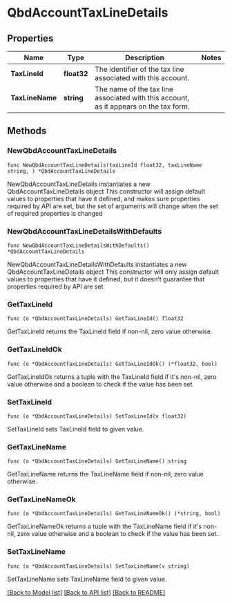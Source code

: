 # QbdAccountTaxLineDetails

## Properties

Name | Type | Description | Notes
------------ | ------------- | ------------- | -------------
**TaxLineId** | **float32** | The identifier of the tax line associated with this account. | 
**TaxLineName** | **string** | The name of the tax line associated with this account, as it appears on the tax form. | 

## Methods

### NewQbdAccountTaxLineDetails

`func NewQbdAccountTaxLineDetails(taxLineId float32, taxLineName string, ) *QbdAccountTaxLineDetails`

NewQbdAccountTaxLineDetails instantiates a new QbdAccountTaxLineDetails object
This constructor will assign default values to properties that have it defined,
and makes sure properties required by API are set, but the set of arguments
will change when the set of required properties is changed

### NewQbdAccountTaxLineDetailsWithDefaults

`func NewQbdAccountTaxLineDetailsWithDefaults() *QbdAccountTaxLineDetails`

NewQbdAccountTaxLineDetailsWithDefaults instantiates a new QbdAccountTaxLineDetails object
This constructor will only assign default values to properties that have it defined,
but it doesn't guarantee that properties required by API are set

### GetTaxLineId

`func (o *QbdAccountTaxLineDetails) GetTaxLineId() float32`

GetTaxLineId returns the TaxLineId field if non-nil, zero value otherwise.

### GetTaxLineIdOk

`func (o *QbdAccountTaxLineDetails) GetTaxLineIdOk() (*float32, bool)`

GetTaxLineIdOk returns a tuple with the TaxLineId field if it's non-nil, zero value otherwise
and a boolean to check if the value has been set.

### SetTaxLineId

`func (o *QbdAccountTaxLineDetails) SetTaxLineId(v float32)`

SetTaxLineId sets TaxLineId field to given value.


### GetTaxLineName

`func (o *QbdAccountTaxLineDetails) GetTaxLineName() string`

GetTaxLineName returns the TaxLineName field if non-nil, zero value otherwise.

### GetTaxLineNameOk

`func (o *QbdAccountTaxLineDetails) GetTaxLineNameOk() (*string, bool)`

GetTaxLineNameOk returns a tuple with the TaxLineName field if it's non-nil, zero value otherwise
and a boolean to check if the value has been set.

### SetTaxLineName

`func (o *QbdAccountTaxLineDetails) SetTaxLineName(v string)`

SetTaxLineName sets TaxLineName field to given value.



[[Back to Model list]](../README.md#documentation-for-models) [[Back to API list]](../README.md#documentation-for-api-endpoints) [[Back to README]](../README.md)


